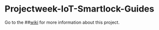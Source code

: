 # Projectweek-IoT-Smartlock-Guides
Go to the ##[wiki](https://github.com/vincelukkesen/Projectweek-IoT-Smartlock-Guides/wiki/Guides-for-this-project) for more information about this project. 
